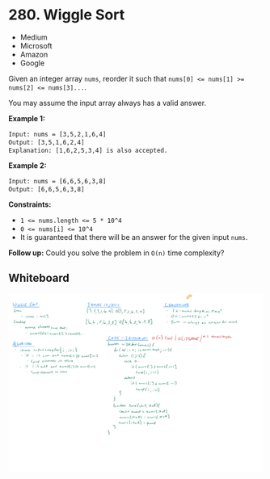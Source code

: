# 280. Wiggle Sort
- Medium
- Microsoft
- Amazon
- Google

Given an integer array `nums`, reorder it such that
`nums[0] <= nums[1] >= nums[2] <= nums[3]...`.

You may assume the input array always has a valid answer.

**Example 1:**
```
Input: nums = [3,5,2,1,6,4]
Output: [3,5,1,6,2,4]
Explanation: [1,6,2,5,3,4] is also accepted.
```

**Example 2:**
```
Input: nums = [6,6,5,6,3,8]
Output: [6,6,5,6,3,8]
```

**Constraints:**
- `1 <= nums.length <= 5 * 10^4`
- `0 <= nums[i] <= 10^4`
- It is guaranteed that there will be an answer for the given input `nums`.

**Follow up:** Could you solve the problem in `O(n)` time complexity?

## Whiteboard
![Whiteboard Image][whiteboard-image]

<!-- Refs -->
[whiteboard-image]: whiteboard.jpg
